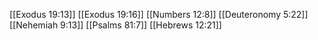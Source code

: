 [[Exodus 19:13]]
[[Exodus 19:16]]
[[Numbers 12:8]]
[[Deuteronomy 5:22]]
[[Nehemiah 9:13]]
[[Psalms 81:7]]
[[Hebrews 12:21]]
